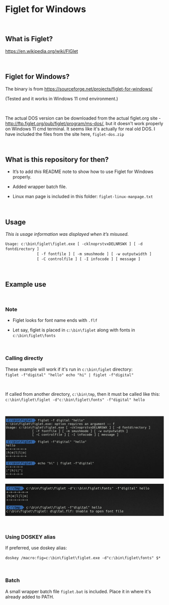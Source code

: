 Figlet for Windows
==================

 

What is Figlet?
---------------

https://en.wikipedia.org/wiki/FIGlet

 

Figlet for Windows?
-------------------

The binary is from https://sourceforge.net/projects/figlet-for-windows/

(Tested and it works in Windows 11 cmd environment.)

 

The actual DOS version can be downloaded from the actual figlet.org site -
http://ftp.figlet.org/pub/figlet/program/ms-dos/, but it doesn't work properly
on Windows 11 cmd terminal. It seems like it's actually for real old DOS. I have
included the files from the site here, `figlet-dos.zip`

 

What is this repository for then?
---------------------------------

-   It’s to add *this* README note to show how to use Figlet for Windows
    properly.

-   Added wrapper batch file.

-   Linux man page is included in this folder: `figlet-linux-manpage.txt`

 

Usage
-----

*This is usage information was displayed when it’s misused.*

~~~~~~~~~~~~~~~~~~~~~~~~~~~~~~~~~~~~~~~~~~~~~~~~~~~~~~~~~~~~~~~~~~~~~~~~~~~~~~~~
Usage: c:\bin\figlet\figlet.exe [ -cklnoprstvxDELNRSWX ] [ -d fontdirectory ] 
              [ -f fontfile ] [ -m smushmode ] [ -w outputwidth ]
              [ -C controlfile ] [ -I infocode ] [ message ]
~~~~~~~~~~~~~~~~~~~~~~~~~~~~~~~~~~~~~~~~~~~~~~~~~~~~~~~~~~~~~~~~~~~~~~~~~~~~~~~~

 

Example use
-----------

 

### Note

-   Figlet looks for font name ends with `.flf`

-   Let say, figlet is placed in `c:\bin\figlet` along with fonts in
    `c:\bin\figlet\fonts`

 

### Calling directly

These example will work if it's run in `c:\bin\figlet` directory:  
`figlet -f"digital" "hello" echo "hi" | figlet -f"digital"`

 

If called from another directory, `c:\bin\tmp`, then it must be called like
this:  
`c:\bin\figlet\figlet -d"c:\bin\figlet\fonts" -f"digital" hello`

 

![](example-use.png)

![](example-use-2.png)

 

### Using DOSKEY alias

If preferred, use doskey alias:

`doskey /macro:fig=c:\bin\figlet\figlet.exe -d"c:\bin\figlet\fonts" $*`

 

### Batch

A small wrapper batch file `figlet.bat` is included.  Place it in where it's
already added to PATH.
